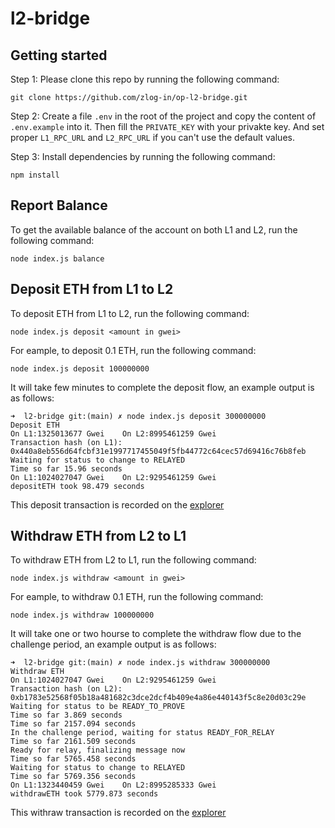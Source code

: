 # l2-bridge



## Getting started

Step 1: Please clone this repo by running the following command:

```
git clone https://github.com/zlog-in/op-l2-bridge.git
```
Step 2: Create a file `.env` in the root of the project and copy the content of `.env.example` into it. Then fill the `PRIVATE_KEY` with your privakte key. And set proper `L1_RPC_URL` and `L2_RPC_URL` if you can't use the default values.

Step 3: Install dependencies by running the following command:

```
npm install
```

## Report Balance
To get the available balance of the account on both L1 and L2, run the following command:

```
node index.js balance
```

## Deposit ETH from L1 to L2
To deposit ETH from L1 to L2, run the following command:

```
node index.js deposit <amount in gwei>
```
For eample, to deposit 0.1 ETH, run the following command:

```
node index.js deposit 100000000
```
It will take few minutes to complete the deposit flow, an example output is as follows:

```
➜  l2-bridge git:(main) ✗ node index.js deposit 300000000
Deposit ETH
On L1:1325013677 Gwei    On L2:8995461259 Gwei
Transaction hash (on L1): 0x440a8eb556d64fcbf31e1997717455049f5fb44772c64cec57d69416c76b8feb
Waiting for status to change to RELAYED
Time so far 15.96 seconds
On L1:1024027047 Gwei    On L2:9295461259 Gwei
depositETH took 98.479 seconds
```
This deposit transaction is recorded on the [explorer](https://sepolia.etherscan.io/tx/0x440a8eb556d64fcbf31e1997717455049f5fb44772c64cec57d69416c76b8feb)
## Withdraw ETH from L2 to L1
To withdraw ETH from L2 to L1, run the following command:

```
node index.js withdraw <amount in gwei>
```
For eample, to withdraw 0.1 ETH, run the following command:

```
node index.js withdraw 100000000
```
It will take one or two hourse to complete the withdraw flow due to the challenge period, an example output is as follows:

```
➜  l2-bridge git:(main) ✗ node index.js withdraw 300000000
Withdraw ETH
On L1:1024027047 Gwei    On L2:9295461259 Gwei
Transaction hash (on L2): 0xb1783e52568f05b18a481682c3dce2dcf4b409e4a86e440143f5c8e20d03c29e
Waiting for status to be READY_TO_PROVE
Time so far 3.869 seconds
Time so far 2157.094 seconds
In the challenge period, waiting for status READY_FOR_RELAY
Time so far 2161.509 seconds
Ready for relay, finalizing message now
Time so far 5765.458 seconds
Waiting for status to change to RELAYED
Time so far 5769.356 seconds
On L1:1323440459 Gwei    On L2:8995285333 Gwei
withdrawETH took 5779.873 seconds
```
This withraw transaction is recorded on the [explorer](https://explorerl2new-orderly-sepolia-esizdetout.t.conduit.xyz/tx/0xb1783e52568f05b18a481682c3dce2dcf4b409e4a86e440143f5c8e20d03c29e)

